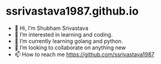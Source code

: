 # ssrivastava1987.github.io

- 👋 Hi, I’m Shubham Srivastava
- 👀 I’m interested in learning and coding.
- 🌱 I’m currently learning golang and python.
- 💞️ I’m looking to collaborate on anything new
- 📫 How to reach me https://github.com/ssrivastava1987

<!---
ssrivastava1987/ssrivastava1987 is a ✨ special ✨ repository because its `README.md` (this file) appears on your GitHub profile.
You can click the Preview link to take a look at your changes.
--->
